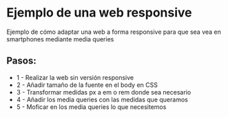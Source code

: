 # Ejemplo de una web responsive

<p>Ejemplo de cómo adaptar una web a forma responsive para que sea vea en smartphones mediante media queries</p>

<h2>Pasos:</h2>
<ul>
    <li>1 - Realizar la web sin versión responsive</li>
    <li>2 - Añadir tamaño de la fuente en el body en CSS</li>
    <li>3 - Transformar medidas px a em o rem donde sea necesario</li>
    <li>4 - Añadir los media queries con las medidas que queramos</li>
    <li>5 - Moficar en los media queries lo que necesitemos</li>
</ul>